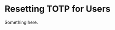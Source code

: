 [title]: # (Resetting TOTP for Users)
[tags]: # (XXX)
[priority]: # (2244)
# Resetting TOTP for Users
Something here.
